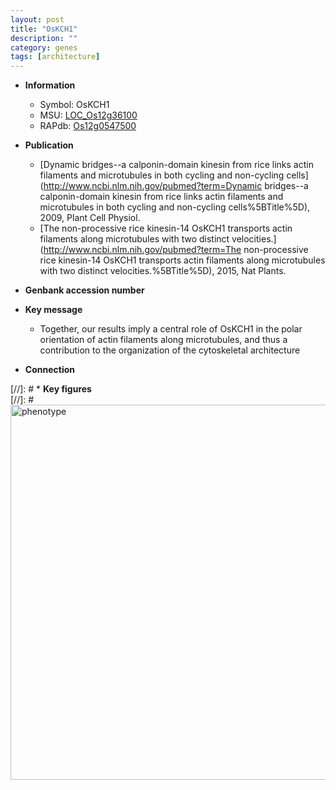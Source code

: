 ```yaml
---
layout: post
title: "OsKCH1"
description: ""
category: genes
tags: [architecture]
---
```


* **Information**  
    + Symbol: OsKCH1  
    + MSU: [LOC_Os12g36100](http://rice.plantbiology.msu.edu/cgi-bin/ORF_infopage.cgi?orf=LOC_Os12g36100)  
    + RAPdb: [Os12g0547500](http://rapdb.dna.affrc.go.jp/viewer/gbrowse_details/irgsp1?name=Os12g0547500)  

* **Publication**  
    + [Dynamic bridges--a calponin-domain kinesin from rice links actin filaments and microtubules in both cycling and non-cycling cells](http://www.ncbi.nlm.nih.gov/pubmed?term=Dynamic bridges--a calponin-domain kinesin from rice links actin filaments and microtubules in both cycling and non-cycling cells%5BTitle%5D), 2009, Plant Cell Physiol.
    + [The non-processive rice kinesin-14 OsKCH1 transports actin filaments along microtubules with two distinct velocities.](http://www.ncbi.nlm.nih.gov/pubmed?term=The non-processive rice kinesin-14 OsKCH1 transports actin filaments along microtubules with two distinct velocities.%5BTitle%5D), 2015, Nat Plants.

* **Genbank accession number**  

* **Key message**  
    + Together, our results imply a central role of OsKCH1 in the polar orientation of actin filaments along microtubules, and thus a contribution to the organization of the cytoskeletal architecture

* **Connection**  

[//]: # * **Key figures**  
[//]: # <img src="http://funRiceGenes.github.io/images/OsKCH1.pheno.png" alt="phenotype"  style="width: 600px;"/>



